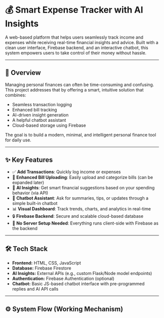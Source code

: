 # 💰 Smart Expense Tracker with AI Insights

A web-based platform that helps users seamlessly track income and expenses while receiving real-time financial insights and advice. Built with a clean user interface, Firebase backend, and an interactive chatbot, this system empowers users to take control of their money without hassle.

---

## 🧠 Overview

Managing personal finances can often be time-consuming and confusing. This project addresses that by offering a smart, intuitive solution that combines:

- Seamless transaction logging
- Enhanced bill tracking
- AI-driven insight generation
- A helpful chatbot assistant
- Cloud-based storage using Firebase

The goal is to build a modern, minimal, and intelligent personal finance tool for daily use.

---

## ✨ Key Features

- ✅ **Add Transactions**: Quickly log income or expenses
- 📄 **Enhanced Bill Uploading**: Easily upload and categorize bills (can be expanded later)
- 🧠 **AI Insights**: Get smart financial suggestions based on your spending behavior (via API)
- 💬 **Chatbot Assistant**: Ask for summaries, tips, or updates through a simple built-in chatbot
- 📊 **Visual Dashboard**: Track trends, charts, and analytics in real-time
- 🔒 **Firebase Backend**: Secure and scalable cloud-based database
- 🚀 **No Server Setup Needed**: Everything runs client-side with Firebase as the backend

---

## 🛠️ Tech Stack

- **Frontend:** HTML, CSS, JavaScript
- **Database:** Firebase Firestore
- **AI Insights:** External APIs (e.g., custom Flask/Node model endpoints)
- **Authentication:** Firebase Authentication (optional)
- **Chatbot:** Basic JS-based chatbot interface with pre-programmed replies and AI API calls

---

## ⚙️ System Flow (Working Mechanism)


